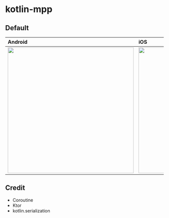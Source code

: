 # kotlin-mpp

## Default

|Android|iOS|
|:-|:-|
|<img src="https://user-images.githubusercontent.com/18419093/71575309-d5e17000-2b2f-11ea-9c57-c81b627856f2.png" width=400>|<img src="https://user-images.githubusercontent.com/18419093/71575316-da0d8d80-2b2f-11ea-936b-b6ff912025ee.png" width=400>|

## Credit

- Coroutine
- Ktor
- kotlin.serialization